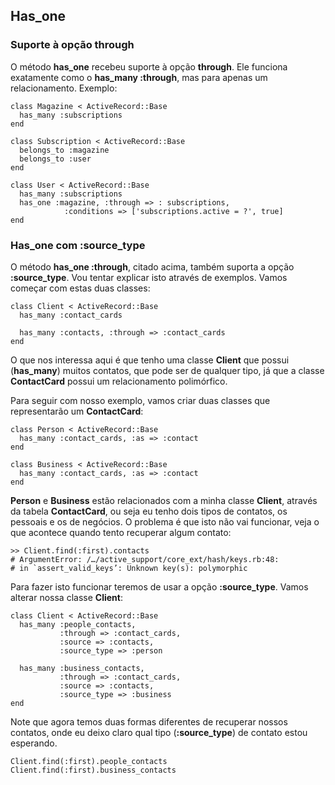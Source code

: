 ## Has\_one

### Suporte à opção through

O método **has\_one** recebeu suporte à opção **through**. Ele funciona exatamente como o **has_many :through**, mas para apenas um relacionamento. Exemplo:

	class Magazine < ActiveRecord::Base
	  has_many :subscriptions
	end

	class Subscription < ActiveRecord::Base
	  belongs_to :magazine
	  belongs_to :user
	end

	class User < ActiveRecord::Base
	  has_many :subscriptions
	  has_one :magazine, :through => : subscriptions, 
		        :conditions => ['subscriptions.active = ?', true]
	end
	
### Has\_one com :source\_type

O método **has\_one :through**, citado acima, também suporta a opção **:source\_type**. Vou tentar explicar isto através de exemplos. Vamos começar com estas duas classes:

	class Client < ActiveRecord::Base
	  has_many :contact_cards 

	  has_many :contacts, :through => :contact_cards
	end 

O que nos interessa aqui é que tenho uma classe **Client** que possui (**has_many**) muitos contatos, que pode ser de qualquer tipo, já que a classe **ContactCard** possui um relacionamento polimórfico.

Para seguir com nosso exemplo, vamos criar duas classes que representarão um **ContactCard**:

	class Person < ActiveRecord::Base
	  has_many :contact_cards, :as => :contact
	end

	class Business < ActiveRecord::Base
	  has_many :contact_cards, :as => :contact
	end

**Person** e **Business** estão relacionados com a minha classe **Client**, através da tabela **ContactCard**, ou seja eu tenho dois tipos de contatos, os pessoais e os de negócios. O problema é que isto não vai funcionar, veja o que acontece quando tento recuperar algum contato:

	>> Client.find(:first).contacts
	# ArgumentError: /…/active_support/core_ext/hash/keys.rb:48:
	# in `assert_valid_keys’: Unknown key(s): polymorphic 

Para fazer isto funcionar teremos de usar a opção **:source_type**. Vamos alterar nossa classe **Client**:

	class Client < ActiveRecord::Base
	  has_many :people_contacts,
	           :through => :contact_cards,
	           :source => :contacts,
	           :source_type => :person 

	  has_many :business_contacts,
	           :through => :contact_cards,
	           :source => :contacts,
	           :source_type => :business
	end
	
Note que agora temos duas formas diferentes de recuperar nossos contatos, onde eu deixo claro qual tipo (**:source_type**) de contato estou esperando.

	Client.find(:first).people_contacts
	Client.find(:first).business_contacts
